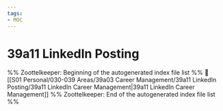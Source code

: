 ```yaml
---
tags: 
- MOC
---
```

# 39a11 LinkedIn Posting



%% Zoottelkeeper: Beginning of the autogenerated index file list  %%
📄 [[S01 Personal/030-039 Areas/39a03 Career Management/39a11 LinkedIn Posting/39a11 LinkedIn Career Management|39a11 LinkedIn Career Management]]
%% Zoottelkeeper: End of the autogenerated index file list  %%


